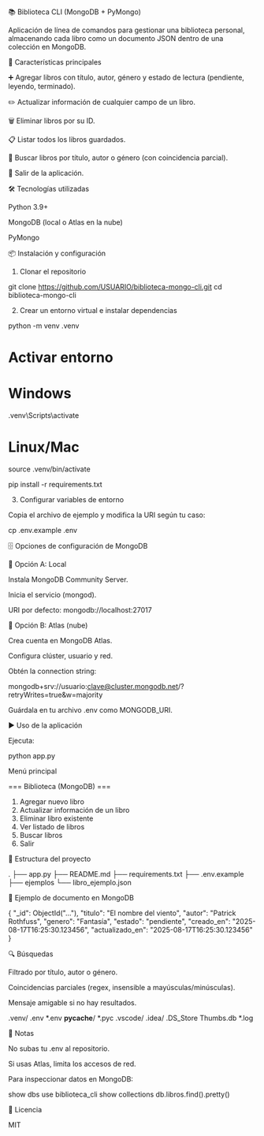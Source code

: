 📚 Biblioteca CLI (MongoDB + PyMongo)

Aplicación de línea de comandos para gestionar una biblioteca personal, almacenando cada libro como un documento JSON dentro de una colección en MongoDB.

🚀 Características principales

➕ Agregar libros con título, autor, género y estado de lectura (pendiente, leyendo, terminado).

✏️ Actualizar información de cualquier campo de un libro.

🗑️ Eliminar libros por su ID.

📋 Listar todos los libros guardados.

🔎 Buscar libros por título, autor o género (con coincidencia parcial).

🚪 Salir de la aplicación.

🛠️ Tecnologías utilizadas

Python 3.9+

MongoDB (local o Atlas en la nube)

PyMongo

📦 Instalación y configuración

1. Clonar el repositorio

git clone https://github.com/USUARIO/biblioteca-mongo-cli.git
cd biblioteca-mongo-cli

2. Crear un entorno virtual e instalar dependencias

python -m venv .venv
# Activar entorno
# Windows
.venv\\Scripts\\activate
# Linux/Mac
source .venv/bin/activate

pip install -r requirements.txt

3. Configurar variables de entorno

Copia el archivo de ejemplo y modifica la URI según tu caso:

cp .env.example .env

🗄️ Opciones de configuración de MongoDB

🔹 Opción A: Local

Instala MongoDB Community Server.

Inicia el servicio (mongod).

URI por defecto: mongodb://localhost:27017

🔹 Opción B: Atlas (nube)

Crea cuenta en MongoDB Atlas.

Configura clúster, usuario y red.

Obtén la connection string:

mongodb+srv://usuario:clave@cluster.mongodb.net/?retryWrites=true&w=majority

Guárdala en tu archivo .env como MONGODB_URI.

▶️ Uso de la aplicación

Ejecuta:

python app.py

Menú principal

=== Biblioteca (MongoDB) ===
1) Agregar nuevo libro
2) Actualizar información de un libro
3) Eliminar libro existente
4) Ver listado de libros
5) Buscar libros
6) Salir

📂 Estructura del proyecto

.
├── app.py
├── README.md
├── requirements.txt
├── .env.example
├── ejemplos
    └── libro_ejemplo.json

📘 Ejemplo de documento en MongoDB

{
  "_id": ObjectId("..."),
  "titulo": "El nombre del viento",
  "autor": "Patrick Rothfuss",
  "genero": "Fantasía",
  "estado": "pendiente",
  "creado_en": "2025-08-17T16:25:30.123456",
  "actualizado_en": "2025-08-17T16:25:30.123456"
}

🔍 Búsquedas

Filtrado por título, autor o género.

Coincidencias parciales (regex, insensible a mayúsculas/minúsculas).

Mensaje amigable si no hay resultados.


.venv/
.env
*.env
__pycache__/
*.pyc
.vscode/
.idea/
.DS_Store
Thumbs.db
*.log

📝 Notas

No subas tu .env al repositorio.

Si usas Atlas, limita los accesos de red.

Para inspeccionar datos en MongoDB:

show dbs
use biblioteca_cli
show collections
db.libros.find().pretty()

📄 Licencia

MIT

